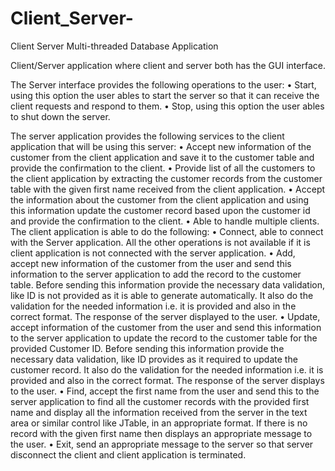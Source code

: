 # Client_Server-
Client Server Multi-threaded Database Application 

Client/Server application where client and server both has the GUI interface.

The Server interface provides the following operations to the user:
•	Start, using this option the user ables to start the server so that it can receive the client requests and respond to them.
•	Stop, using this option the user ables to shut down the server.

The server application provides the following services to the client application that will be using this server:
•	Accept new information of the customer from the client application and save it to the customer table and provide the confirmation to the client.
•	Provide list of all the customers to the client application by extracting the customer records from the customer table with the given first name received from the client application.
•	Accept the information about the customer from the client application and using this information update the customer record based upon the customer id and provide the confirmation to the client.
•	Able to handle multiple clients.
The client application is able to do the following:
•	Connect, able to connect with the Server application. All the other operations is not available if it is client application is not connected with the server application.
•	Add, accept new information of the customer from the user and send this information to the server application to add the record to the customer table. Before sending this information provide the necessary data validation, like ID is not provided as it is able to generate automatically. It also do the validation for the needed information i.e. it is provided and also in the correct format. The response of the server displayed to the user.
•	Update, accept information of the customer from the user and send this information to the server application to update the record to the customer table for the provided Customer ID. Before sending this information provide the necessary data validation, like ID provides as it required to update the customer record. It also do the validation for the needed information i.e. it is provided and also in the correct format. The response of the server displays to the user. 
•	Find, accept the first name from the user and send this to the server application to find all the customer records with the provided first name and display all the information received from the server in the text area or similar control like JTable, in an appropriate format. If there is no record with the given first name then  displays an appropriate message to the user.
•	Exit, send an appropriate message to the server so that server disconnect the client and client application is terminated.

